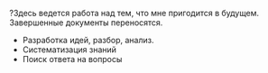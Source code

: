 ?Здесь ведется работа над тем, что мне пригодится в будущем. Завершенные документы переносятся.

- Разработка идей, разбор, анализ. 
- Систематизация знаний
- Поиск ответа на вопросы